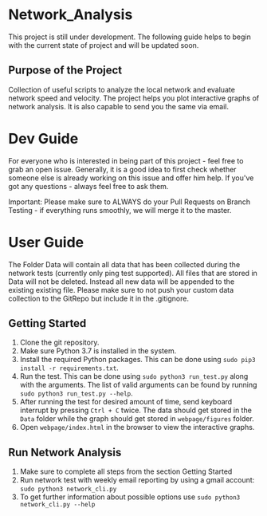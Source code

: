 # Network_Analysis
This project is still under development. The following guide helps to begin with the current state of project and will be updated soon.


## Purpose of the Project
Collection of useful scripts to analyze the local network and evaluate network speed and velocity. The project helps you plot interactive graphs of network analysis. It is also capable to send you the same via email.

# Dev Guide
For everyone who is interested in being part of this project - feel free to grab an open issue. Generally, it is a good idea to first check whether someone else is already working on this issue and offer him help. If you've got any questions - always feel free to ask them.

Important: Please make sure to ALWAYS do your Pull Requests on Branch Testing - if everything runs smoothly, we will merge it to the master.



# User Guide
The Folder Data will contain all data that has been collected during the network tests (currently only ping test supported). All files that are stored in Data will not be deleted. Instead all new data will be appended to the existing existing file. Please make sure to not push your custom data collection to the GitRepo but include it in the .gitignore.


## Getting Started
1. Clone the git repository.
2. Make sure Python 3.7 is installed in the system.
3. Install the required Python packages. This can be done using `sudo pip3 install -r requirements.txt`.
4. Run the test. This can be done using `sudo python3 run_test.py` along with the arguments. The list of valid arguments can be found by running `sudo python3 run_test.py --help`.
5. After running the test for desired amount of time, send keyboard interrupt by pressing `Ctrl + C` twice. The data should get stored in the `Data` folder while  the graph should get stored in `webpage/figures` folder.
6. Open `webpage/index.html` in the browser to view the interactive graphs.

## Run Network Analysis
1. Make sure to complete all steps from the section Getting Started
2. Run network test with weekly email reporting by using a gmail account: `sudo python3 network_cli.py`
3. To get further information about possible options use  `sudo python3 network_cli.py --help`
